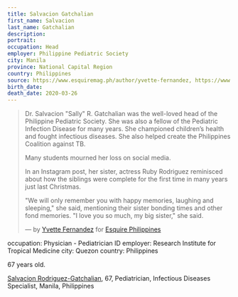 ```yaml
---
title: Salvacion Gatchalian
first_name: Salvacion
last_name: Gatchalian
description: 
portrait: 
occupation: Head
employer: Philippine Pediatric Society
city: Manila
province: National Capital Region
country: Philippines
source: https://www.esquiremag.ph/author/yvette-fernandez, https://www.aappublications.org/news/2020/03/27/gatchalianobit032720
birth_date: 
death_date: 2020-03-26
---
```


> Dr. Salvacion "Sally" R. Gatchalian was the well-loved head of the Philippine Pediatric Society. She was also a fellow of the Pediatric Infection Disease for many years. She championed children’s health and fought infectious diseases. She also helped create the Philippines Coalition against TB.
> 
> Many students mourned her loss on social media. 
> 
> In an Instagram post, her sister, actress Ruby Rodriguez reminisced about how the siblings were complete for the first time in many years just last Christmas.
> 
> "We will only remember you with happy memories, laughing and sleeping," she said, mentioning their sister bonding times and other fond memories. "I love you so much, my big sister," she said. 
> 
> &mdash; by [Yvette Fernandez](https://www.esquiremag.ph/author/yvette-fernandez) for [Esquire Philippines](https://www.esquiremag.ph/long-reads/doctors-lost-to-covid-19-a2325-20200329-lfrm)



occupation: Physician - Pediatrician ID
employer: Research Institute for Tropical Medicine
city: Quezon
country: Philippines

67 years old.

<a href="https://www.philstar.com/headlines/2020/03/26/2003559/champion-child-health-pillar-infectious-disease-medicine-philippines-dies-covid-19">Salvacion Rodriguez-Gatchalian</a>, 67, Pediatrician, Infectious Diseases Specialist, Manila, Philippines
